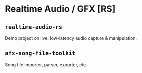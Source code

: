 # Realtime Audio / GFX [RS]

## `realtime-audio-rs`

Demo project on live, low-latency audio capture & manipulation.

## `afx-song-file-toolkit`

Song file importer, parser, exporter, etc.


